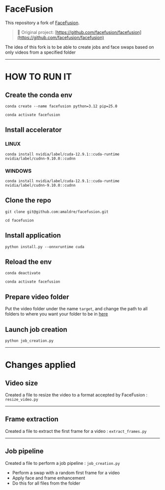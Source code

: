 # FaceFusion

This repository a fork of [FaceFusion](https://github.com/facefusion/facefusion).

> 🔗 Original project: [https://github.com/facefusion/facefusion](https://github.com/facefusion/facefusion)

The idea of this fork is to be able to create jobs and face swaps based on only videos from a specified folder

---

# HOW TO RUN IT

## Create the conda env

`conda create --name facefusion python=3.12 pip=25.0`

`conda activate facefusion`

## Install accelerator

### LINUX

`conda install nvidia/label/cuda-12.9.1::cuda-runtime nvidia/label/cudnn-9.10.0::cudnn`

### WINDOWS

`conda install nvidia/label/cuda-12.9.1::cuda-runtime nvidia/label/cudnn-9.10.0::cudnn`

## Clone the repo

`git clone git@github.com:amaldre/facefusion.git`

`cd facefusion`

## Install application

`python install.py --onnxruntime cuda`

## Reload the env

`conda deactivate`

`conda activate facefusion`

## Prepare video folder

Put the video folder under the name `target`, and change the path to all folders to where you want your folder to be in [here](job_creation.py)

## Launch job creation

`python job_creation.py`

---

# Changes applied

## Video size

Created a file to resize the video to a format accepted by FaceFusion : `resize_video.py`

---

## Frame extraction

Created a file to extract the first frame for a video : `extract_frames.py`

---

## Job pipeline

Created a file to perform a job pipeline : `job_creation.py`

- Perform a swap with a random first frame for a video
- Apply face and frame enhancement
- Do this for all files from the folder
